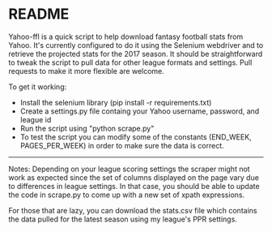README
======

Yahoo-ffl is a quick script to help download fantasy football stats from Yahoo. It's currently configured to do it using the Selenium webdriver and to retrieve the projected stats for the 2017 season. It should be straightforward to tweak the script to pull data for other league formats and settings. Pull requests to make it more flexible are welcome.

To get it working:

- Install the selenium library (pip install -r requirements.txt)
- Create a settings.py file containg your Yahoo username, password, and league id
- Run the script using "python scrape.py"
- To test the script you can modify some of the constants (END_WEEK, PAGES_PER_WEEK) in order to make sure the data is correct.

--------------------

Notes: Depending on your league scoring settings the scraper might not work as expected since the set of columns displayed on the page vary due to differences in league settings. In that case, you should be able to update the code in scrape.py to come up with a new set of xpath expressions.

For those that are lazy, you can download the stats.csv file which contains the data pulled for the latest season using my league's PPR settings.
